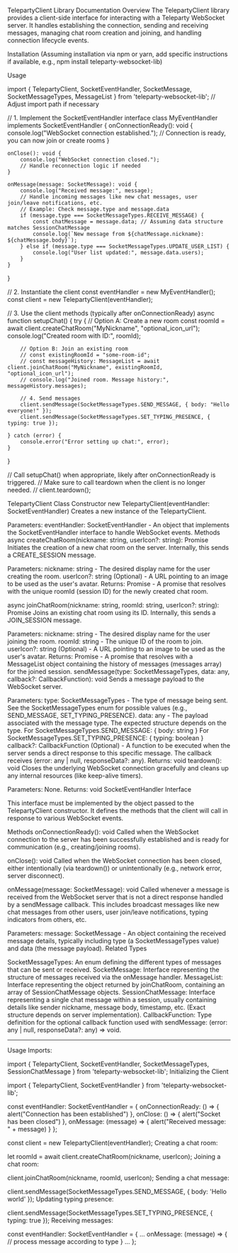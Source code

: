TelepartyClient Library Documentation
Overview
The TelepartyClient library provides a client-side interface for interacting with a Teleparty WebSocket server. It handles establishing the connection, sending and receiving messages, managing chat room creation and joining, and handling connection lifecycle events.

Installation
(Assuming installation via npm or yarn, add specific instructions if available, e.g., npm install teleparty-websocket-lib)

Usage

import { TelepartyClient, SocketEventHandler, SocketMessage, SocketMessageTypes, MessageList } from 'teleparty-websocket-lib'; // Adjust import path if necessary

// 1. Implement the SocketEventHandler interface
class MyEventHandler implements SocketEventHandler {
    onConnectionReady(): void {
        console.log("WebSocket connection established.");
        // Connection is ready, you can now join or create rooms
    }

    onClose(): void {
        console.log("WebSocket connection closed.");
        // Handle reconnection logic if needed
    }

    onMessage(message: SocketMessage): void {
        console.log("Received message:", message);
        // Handle incoming messages like new chat messages, user join/leave notifications, etc.
        // Example: Check message.type and message.data
        if (message.type === SocketMessageTypes.RECEIVE_MESSAGE) {
            const chatMessage = message.data; // Assuming data structure matches SessionChatMessage
            console.log(`New message from ${chatMessage.nickname}: ${chatMessage.body}`);
        } else if (message.type === SocketMessageTypes.UPDATE_USER_LIST) {
            console.log("User list updated:", message.data.users);
        }
    }
}

// 2. Instantiate the client
const eventHandler = new MyEventHandler();
const client = new TelepartyClient(eventHandler);

// 3. Use the client methods (typically after onConnectionReady)
async function setupChat() {
    try {
        // Option A: Create a new room
        const roomId = await client.createChatRoom("MyNickname", "optional_icon_url");
        console.log("Created room with ID:", roomId);

        // Option B: Join an existing room
        // const existingRoomId = "some-room-id";
        // const messageHistory: MessageList = await client.joinChatRoom("MyNickname", existingRoomId, "optional_icon_url");
        // console.log("Joined room. Message history:", messageHistory.messages);

        // 4. Send messages
        client.sendMessage(SocketMessageTypes.SEND_MESSAGE, { body: "Hello everyone!" });
        client.sendMessage(SocketMessageTypes.SET_TYPING_PRESENCE, { typing: true });

    } catch (error) {
        console.error("Error setting up chat:", error);
    }
}

// Call setupChat() when appropriate, likely after onConnectionReady is triggered.
// Make sure to call teardown when the client is no longer needed.
// client.teardown();


TelepartyClient Class
Constructor
new TelepartyClient(eventHandler: SocketEventHandler)
Creates a new instance of the TelepartyClient.

Parameters:
eventHandler: SocketEventHandler - An object that implements the SocketEventHandler interface to handle WebSocket events.
Methods
async createChatRoom(nickname: string, userIcon?: string): Promise<string>
Initiates the creation of a new chat room on the server. Internally, this sends a CREATE_SESSION message.

Parameters:
nickname: string - The desired display name for the user creating the room.
userIcon?: string (Optional) - A URL pointing to an image to be used as the user's avatar.
Returns: Promise<string> - A promise that resolves with the unique roomId (session ID) for the newly created chat room.

async joinChatRoom(nickname: string, roomId: string, userIcon?: string): Promise<MessageList>
Joins an existing chat room using its ID. Internally, this sends a JOIN_SESSION message.

Parameters:
nickname: string - The desired display name for the user joining the room.
roomId: string - The unique ID of the room to join.
userIcon?: string (Optional) - A URL pointing to an image to be used as the user's avatar.
Returns: Promise<MessageList> - A promise that resolves with a MessageList object containing the history of messages (messages array) for the joined session.
sendMessage(type: SocketMessageTypes, data: any, callback?: CallbackFunction): void
Sends a message payload to the WebSocket server.

Parameters:
type: SocketMessageTypes - The type of message being sent. See the SocketMessageTypes enum for possible values (e.g., SEND_MESSAGE, SET_TYPING_PRESENCE).
data: any - The payload associated with the message type. The expected structure depends on the type.
For SocketMessageTypes.SEND_MESSAGE: { body: string }
For SocketMessageTypes.SET_TYPING_PRESENCE: { typing: boolean }
callback?: CallbackFunction (Optional) - A function to be executed when the server sends a direct response to this specific message. The callback receives (error: any | null, responseData?: any).
Returns: void
teardown(): void
Closes the underlying WebSocket connection gracefully and cleans up any internal resources (like keep-alive timers).

Parameters: None.
Returns: void
SocketEventHandler Interface

This interface must be implemented by the object passed to the TelepartyClient constructor. It defines the methods that the client will call in response to various WebSocket events.

Methods
onConnectionReady(): void
Called when the WebSocket connection to the server has been successfully established and is ready for communication (e.g., creating/joining rooms).

onClose(): void
Called when the WebSocket connection has been closed, either intentionally (via teardown()) or unintentionally (e.g., network error, server disconnect).

onMessage(message: SocketMessage): void
Called whenever a message is received from the WebSocket server that is not a direct response handled by a sendMessage callback. This includes broadcast messages like new chat messages from other users, user join/leave notifications, typing indicators from others, etc.

Parameters:
message: SocketMessage - An object containing the received message details, typically including type (a SocketMessageTypes value) and data (the message payload).
Related Types

SocketMessageTypes: An enum defining the different types of messages that can be sent or received.
SocketMessage: Interface representing the structure of messages received via the onMessage handler.
MessageList: Interface representing the object returned by joinChatRoom, containing an array of SessionChatMessage objects.
SessionChatMessage: Interface representing a single chat message within a session, usually containing details like sender nickname, message body, timestamp, etc. (Exact structure depends on server implementation).
CallbackFunction: Type definition for the optional callback function used with sendMessage: (error: any | null, responseData?: any) => void.

________________________________________________________

Usage
Imports:

import { TelepartyClient, SocketEventHandler, SocketMessageTypes, SessionChatMessage } from 'teleparty-websocket-lib';
Initializing the Client

import { TelepartyClient, SocketEventHandler } from 'teleparty-websocket-lib';

const eventHandler: SocketEventHandler = {
    onConnectionReady: () => { alert("Connection has been established") },
    onClose: () => { alert("Socket has been closed") },
    onMessage: (message) => { alert("Received message: " + message) }
};

const client = new TelepartyClient(eventHandler);
Creating a chat room:

let roomId = await client.createChatRoom(nickname, userIcon);
Joining a chat room:

client.joinChatRoom(nickname, roomId, userIcon);
Sending a chat message:

client.sendMessage(SocketMessageTypes.SEND_MESSAGE, {
    body: 'Hello world'
});
Updating typing presence:

client.sendMessage(SocketMessageTypes.SET_TYPING_PRESENCE, {
    typing: true
});
Receiving messages:

const eventHandler: SocketEventHandler = {
    ...
    onMessage: (message) => {
        // process message according to type
    }
    ...
};